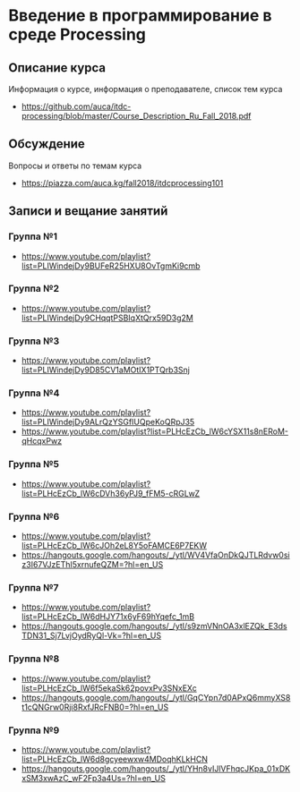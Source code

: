 # Введение в программирование в среде Processing

## Описание курса

Информация о курсе, информация о преподавателе, список тем курса

* <https://github.com/auca/itdc-processing/blob/master/Course_Description_Ru_Fall_2018.pdf>

## Обсуждение

Вопросы и ответы по темам курса

* <https://piazza.com/auca.kg/fall2018/itdcprocessing101>

## Записи и вещание занятий

### Группа №1

* <https://www.youtube.com/playlist?list=PLIWindejDy9BUFeR25HXU8OvTgmKi9cmb>

### Группа №2

* <https://www.youtube.com/playlist?list=PLIWindejDy9CHqqtPSBIqXtQrx59D3g2M>

### Группа №3

* <https://www.youtube.com/playlist?list=PLIWindejDy9D85CV1aMOtIX1PTQrb3Snj>

### Группа №4

* <https://www.youtube.com/playlist?list=PLIWindejDy9ALrQzYSGfIUQpeKoQRpJ35>
* <https://www.youtube.com/playlist?list=PLHcEzCb_lW6cYSX11s8nERoM-qHcqxPwz>

### Группа №5

* <https://www.youtube.com/playlist?list=PLHcEzCb_lW6cDVh36yPJ9_fFM5-cRGLwZ>

### Группа №6

* <https://www.youtube.com/playlist?list=PLHcEzCb_lW6cJOh2eL8Y5oFAMCE6P7EKW>
* <https://hangouts.google.com/hangouts/_/ytl/WV4VfaOnDkQJTLRdvw0siz3I67VJzEThI5xrnufeQZM=?hl=en_US>

### Группа №7

* <https://www.youtube.com/playlist?list=PLHcEzCb_lW6dHJY71x6yF69hYqefc_1mB>
* <https://hangouts.google.com/hangouts/_/ytl/s9zmVNnOA3xlEZQk_E3dsTDN31_Sj7LvjOydRyQl-Vk=?hl=en_US>

### Группа №8

* <https://www.youtube.com/playlist?list=PLHcEzCb_lW6f5ekaSk62povxPv3SNxEXc>
* <https://hangouts.google.com/hangouts/_/ytl/GqCYpn7d0APxQ6mmyXS8t1cQNGrw0Rji8RxfJRcFNB0=?hl=en_US>

### Группа №9

* <https://www.youtube.com/playlist?list=PLHcEzCb_lW6d8gcyeewxw4MDoqhKLkHCN>
* <https://hangouts.google.com/hangouts/_/ytl/YHn8vIJlVFhqcJKpa_01xDKxSM3xwAzC_wF2Fp3a4Us=?hl=en_US>
